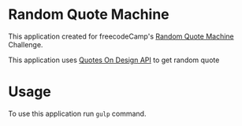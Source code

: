 # Random Quote Machine

This application created for freecodeCamp's [Random Quote Machine](https://www.freecodecamp.org/challenges/build-a-random-quote-machine) Challenge.

This application uses [Quotes On Design API](https://quotesondesign.com/api-v4-0/) to get random quote

# Usage

To use this application run `gulp` command.